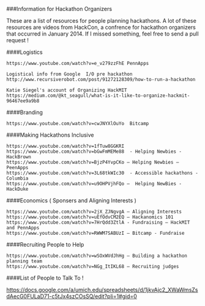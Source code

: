 ###Information for Hackathon Organizers

These are a list of resources for people planning hackathons. A lot of these resources are videos from HackCon, a confrence for hackathon organizers that occurred in January 2014. If I missed something, feel free to send a pull request !

####Logistics

	https://www.youtube.com/watch?v=e_v279zzFhE PennApps

	Logistical info from Google  I/O pre hackathon
	http://www.recursiverobot.com/post/91272128309/how-to-run-a-hackathon
	
	Katie Siegel's account of Organizing HackMIT
	https://medium.com/@kt_seagull/what-is-it-like-to-organize-hackmit-96467ee9a9b8

####Branding 

	https://www.youtube.com/watch?v=cwJNYXlOuYo  Bitcamp

####Making Hackathons Inclusive

	https://www.youtube.com/watch?v=1fTuw8GGKRI
	https://www.youtube.com/watch?v=bGwFmMEMe88  - Helping Newbies - HackBrown
	https://www.youtube.com/watch?v=BjzP4YvpCKo – Helping Newbies – PeenApps
	https://www.youtube.com/watch?v=3L68tkWIc30  - Accessible hackathons - Columbia
	https://www.youtube.com/watch?v=u9OHPVjhFQo –  Helping NewBies - HackDuke

####Economics ( Sponsers and Aligning Interests )

	https://www.youtube.com/watch?v=2jX_ZJNgvgA – Aligning Interests
	https://www.youtube.com/watch?v=uEfOdvCM2EQ – Hackanomics 101
	https://www.youtube.com/watch?v=7HrQdd3ZtlA - Fundraising – HackMIT and PennApps
	https://www.youtube.com/watch?v=RWWM7SABUzI – Bitcamp - Fundraise

####Recruiting People to Help

	https://www.youtube.com/watch?v=wSOxWVdJhHg – Building a hackathon planning team
	https://www.youtube.com/watch?v=NGg_ItIKL68 – Recruiting judges
	

####List of People to Talk To !

https://docs.google.com/a/umich.edu/spreadsheets/d/1jkvAjc2_XWaWmsZsdAecG0FULaD71-c5tJx4szCOsSQ/edit?pli=1#gid=0
